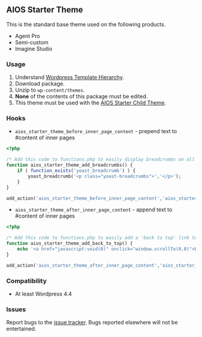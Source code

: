 ## AIOS Starter Theme

This is the standard base theme used on the following products.

* Agent Pro
* Semi-custom
* Imagine Studio

### Usage

1. Understand [Wordpress Template Hierarchy](https://developer.wordpress.org/themes/basics/template-hierarchy/).
2. Download package.
3. Unzip to `wp-content/themes`.
4. **None** of the contents of this package must be edited. 
5. This theme must be used with the [AIOS Starter Child Theme](http://gitlab.thedesignpeople.net/Themes/aios-starter-theme-child).

### Hooks

* `aios_starter_theme_before_inner_page_content` - prepend text to #content of inner pages

```php
<?php

/* Add this code to functions.php to easily display breadcrumbs on all inner pages */
function aios_starter_theme_add_breadcrumbs() {
	if ( function_exists('yoast_breadcrumb') ) {
		yoast_breadcrumb('<p class="yoast-breadcrumbs">','</p>');
	} 
}

add_action('aios_starter_theme_before_inner_page_content','aios_starter_theme_add_breadcrumbs');
```

* `aios_starter_theme_after_inner_page_content` - append text to #content of inner pages

```php
<?php

/* Add this code to functions.php to easily add a 'back to top' link to all inner pages. */
function aios_starter_theme_add_back_to_top() {
	echo '<a href="javascript:void(0)" onclick="window.scrollTo(0,0)">Back to top</a>';
}

add_action('aios_starter_theme_after_inner_page_content','aios_starter_theme_add_back_to_top');
```

### Compatibility

* At least Wordpress 4.4

### Issues

Report bugs to the [issue tracker](http://gitlab.thedesignpeople.net/Themes/aios-starter-theme/issues). Bugs reported elsewhere will not be entertained.